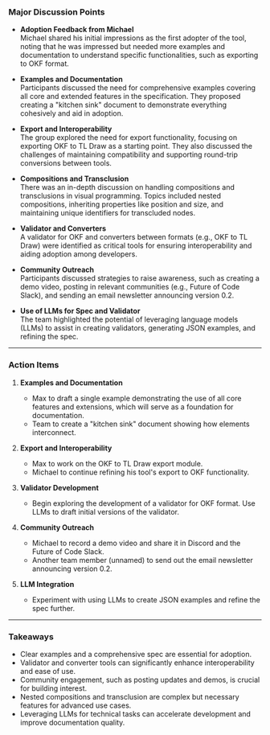 ### **Major Discussion Points**

- **Adoption Feedback from Michael**  
  Michael shared his initial impressions as the first adopter of the tool, noting that he was impressed but needed more examples and documentation to understand specific functionalities, such as exporting to OKF format.

- **Examples and Documentation**  
  Participants discussed the need for comprehensive examples covering all core and extended features in the specification. They proposed creating a "kitchen sink" document to demonstrate everything cohesively and aid in adoption.

- **Export and Interoperability**  
  The group explored the need for export functionality, focusing on exporting OKF to TL Draw as a starting point. They also discussed the challenges of maintaining compatibility and supporting round-trip conversions between tools.

- **Compositions and Transclusion**  
  There was an in-depth discussion on handling compositions and transclusions in visual programming. Topics included nested compositions, inheriting properties like position and size, and maintaining unique identifiers for transcluded nodes.

- **Validator and Converters**  
  A validator for OKF and converters between formats (e.g., OKF to TL Draw) were identified as critical tools for ensuring interoperability and aiding adoption among developers.

- **Community Outreach**  
  Participants discussed strategies to raise awareness, such as creating a demo video, posting in relevant communities (e.g., Future of Code Slack), and sending an email newsletter announcing version 0.2.

- **Use of LLMs for Spec and Validator**  
  The team highlighted the potential of leveraging language models (LLMs) to assist in creating validators, generating JSON examples, and refining the spec.

---

### **Action Items**

1. **Examples and Documentation**  
   - Max to draft a single example demonstrating the use of all core features and extensions, which will serve as a foundation for documentation.
   - Team to create a "kitchen sink" document showing how elements interconnect.

2. **Export and Interoperability**  
   - Max to work on the OKF to TL Draw export module.  
   - Michael to continue refining his tool's export to OKF functionality.

3. **Validator Development**  
   - Begin exploring the development of a validator for OKF format. Use LLMs to draft initial versions of the validator.

4. **Community Outreach**  
   - Michael to record a demo video and share it in Discord and the Future of Code Slack.  
   - Another team member (unnamed) to send out the email newsletter announcing version 0.2.

5. **LLM Integration**  
   - Experiment with using LLMs to create JSON examples and refine the spec further.

---

### **Takeaways**

- Clear examples and a comprehensive spec are essential for adoption.
- Validator and converter tools can significantly enhance interoperability and ease of use.
- Community engagement, such as posting updates and demos, is crucial for building interest.
- Nested compositions and transclusion are complex but necessary features for advanced use cases.
- Leveraging LLMs for technical tasks can accelerate development and improve documentation quality.